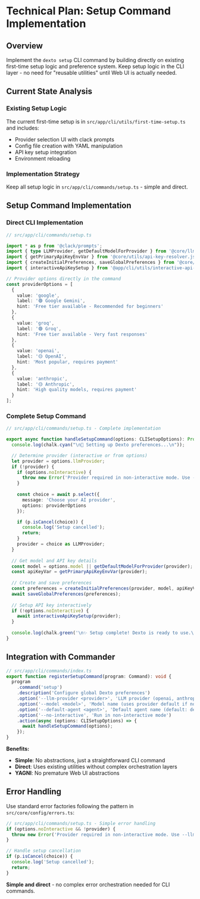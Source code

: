 # Technical Plan: Setup Command Implementation  

## Overview

Implement the `dexto setup` CLI command by building directly on existing first-time setup logic and preference system. Keep setup logic in the CLI layer - no need for "reusable utilities" until Web UI is actually needed.

## Current State Analysis

### Existing Setup Logic
The current first-time setup is in `src/app/cli/utils/first-time-setup.ts` and includes:
- Provider selection UI with clack prompts
- Config file creation with YAML manipulation
- API key setup integration
- Environment reloading

### Implementation Strategy
Keep all setup logic in `src/app/cli/commands/setup.ts` - simple and direct.

## Setup Command Implementation

### Direct CLI Implementation
```typescript
// src/app/cli/commands/setup.ts

import * as p from '@clack/prompts';
import { type LLMProvider, getDefaultModelForProvider } from '@core/llm/registry.js';
import { getPrimaryApiKeyEnvVar } from '@core/utils/api-key-resolver.js';
import { createInitialPreferences, saveGlobalPreferences } from '@core/preferences/loader.js';
import { interactiveApiKeySetup } from '@app/cli/utils/interactive-api-key-setup.js';

// Provider options directly in the command
const providerOptions = [
  { 
    value: 'google', 
    label: '🟢 Google Gemini', 
    hint: 'Free tier available - Recommended for beginners' 
  },
  { 
    value: 'groq', 
    label: '🟢 Groq', 
    hint: 'Free tier available - Very fast responses' 
  },
  { 
    value: 'openai', 
    label: '🟡 OpenAI', 
    hint: 'Most popular, requires payment' 
  },
  { 
    value: 'anthropic', 
    label: '🟡 Anthropic', 
    hint: 'High quality models, requires payment' 
  }
];
```

### Complete Setup Command
```typescript
// src/app/cli/commands/setup.ts - Complete implementation

export async function handleSetupCommand(options: CLISetupOptions): Promise<void> {
  console.log(chalk.cyan("\n🎉 Setting up Dexto preferences...\n"));

  // Determine provider (interactive or from options)
  let provider = options.llmProvider;
  if (!provider) {
    if (options.noInteractive) {
      throw new Error('Provider required in non-interactive mode. Use --llm-provider option.');
    }
    
    const choice = await p.select({
      message: 'Choose your AI provider',
      options: providerOptions
    });

    if (p.isCancel(choice)) {
      console.log('Setup cancelled');
      return;
    }
    provider = choice as LLMProvider;
  }
  
  // Get model and API key details
  const model = options.model || getDefaultModelForProvider(provider);
  const apiKeyVar = getPrimaryApiKeyEnvVar(provider);
  
  // Create and save preferences  
  const preferences = createInitialPreferences(provider, model, apiKeyVar);
  await saveGlobalPreferences(preferences);
  
  // Setup API key interactively
  if (!options.noInteractive) {
    await interactiveApiKeySetup(provider);
  }
  
  console.log(chalk.green('\n✨ Setup complete! Dexto is ready to use.\n'));
}
```

## Integration with Commander

```typescript
// src/app/cli/commands/index.ts
export function registerSetupCommand(program: Command): void {
  program
    .command('setup')
    .description('Configure global Dexto preferences')
    .option('--llm-provider <provider>', 'LLM provider (openai, anthropic, google, groq)')
    .option('--model <model>', 'Model name (uses provider default if not specified)')
    .option('--default-agent <agent>', 'Default agent name (default: default-agent)')
    .option('--no-interactive', 'Run in non-interactive mode')
    .action(async (options: CLISetupOptions) => {
      await handleSetupCommand(options);
    });
}
```

**Benefits:**
- **Simple**: No abstractions, just a straightforward CLI command
- **Direct**: Uses existing utilities without complex orchestration layers
- **YAGNI**: No premature Web UI abstractions

## Error Handling

Use standard error factories following the pattern in `src/core/config/errors.ts`:

```typescript
// src/app/cli/commands/setup.ts - Simple error handling
if (options.noInteractive && !provider) {
  throw new Error('Provider required in non-interactive mode. Use --llm-provider option.');
}

// Handle setup cancellation
if (p.isCancel(choice)) {
  console.log('Setup cancelled');
  return;
}
```

**Simple and direct** - no complex error orchestration needed for CLI commands.